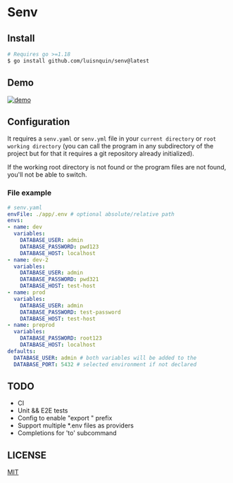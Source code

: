 
# Senv

## Install

```bash
# Requires go >=1.18
$ go install github.com/luisnquin/senv@latest
```

## Demo

[![demo](https://asciinema.org/a/sMx03q9XzGINMWh8k0eu5mgZy.svg)](https://asciinema.org/a/sMx03q9XzGINMWh8k0eu5mgZy)

## Configuration

It requires a `senv.yaml` or `senv.yml` file in your `current directory` or `root working directory`
(you can call the program in any subdirectory of the project but for that it requires a git repository
already initialized).

If the working root directory is not found or the program files are not found, you'll not be able to switch.

### File example

```yaml
# senv.yaml
envFile: ./app/.env # optional absolute/relative path
envs:
- name: dev
  variables:
    DATABASE_USER: admin
    DATABASE_PASSWORD: pwd123
    DATABASE_HOST: localhost
- name: dev-2
  variables:
    DATABASE_USER: admin
    DATABASE_PASSWORD: pwd321
    DATABASE_HOST: test-host
- name: prod
  variables:
    DATABASE_USER: admin
    DATABASE_PASSWORD: test-password
    DATABASE_HOST: test-host
- name: preprod
  variables:
    DATABASE_PASSWORD: root123
    DATABASE_HOST: localhost
defaults:
  DATABASE_USER: admin # both variables will be added to the
  DATABASE_PORT: 5432 # selected environment if not declared
```

## TODO

- CI
- Unit && E2E tests
- Config to enable "export " prefix
- Support multiple *.env files as providers
- Completions for 'to' subcommand

## LICENSE

[MIT](../LICENSE)
